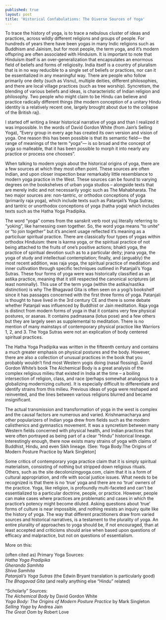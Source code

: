 ```yaml
---
published: true
layout: post
title: 'Historical Confabulations: The Diverse Sources of Yoga'
---
```

To trace the history of yoga, is to trace a nebulous cluster of ideas and practices, across wildly different religions and groups of people. For hundreds of years there have been yogas in many Indic religions such as Buddhism and Jainism, but for most people, the term yoga, and it’s modern offspring are often associated with Hinduism. It is important to note that Hinduism itself is an over-generalization that encapsulates an enormous field of beliefs and forms of religiosity. India itself is a country of pluralism that is in no way reducible to a single set of beliefs or practices, nor can it be essentialized in any meaningful way. There are people who follow primarily one deity (such as Visnu), multiple deities, different philosophies, and there are local village practices (such as tree worship). Syncretism, the blending of various beliefs and ideas, is characteristic of Indian religion and philosophy. Two people who might claim to be Hindu can believe and practice radically different things (the modern conception of a unitary Hindu identity is a relatively recent one, largely brought about due to the collapse of the British raj).

I started off writing a linear historical narrative of yoga and than I realized it was impossible. In the words of David Gordon White (from Jain’s Selling Yoga), “Every group in every age has created its own version and vision of yoga. One reason this has been possible is that its semantic field— the range of meanings of the term “yoga”— is so broad and the concept of yoga so malleable, that it has been possible to morph it into nearly any practice or process one chooses”. 

When talking to modern yogis about the historical origins of yoga, there are a few sources at which they most often point. These sources are often Indian, and upon closer inspection bear remarkably little resemblance to modern yoga practice in the West. These sources can be found to varying degrees on the bookshelves of urban yoga studios – alongside texts that are merely indic and not necessarily yogic such as The Mahabharata. The two major sources are: non-tantric, or orthodox conceptions of yoga (primarily raja yoga), which include texts such as Patanjali’s Yoga Sutras; and tantric or unorthodox conceptions of yoga (hatha yoga) which includes texts such as the Hatha Yoga Pradipika.

The word “yoga” comes from the sanskrit verb root yuj literally referring to “yoking”, like harnessing oxen together. So, the word yoga means “to unite” or “to join together” but it’s ancient usage reflected it’s meaning as a particiluar spiritual practice. There are classically four types of yogas within orthodox Hinduism: there is karma yoga, or the spiritual practice of not being attached to the fruits of one’s positive actions; bhakti yoga, the practice of spiritual devotion such as to a particular deity; jnana yoga, the yoga of study and intellectual contemplation; finally, and (arguably) the most recent addition, was raja yoga, the spiritual practice of meditation and inner cultivation through specific techniques outlined in Patanjali’s Yoga Sutras. These four forms of yoga were was historically classified as an astika practice, meaning that it still respected the canonical scriptures (at least nominally). This use of the term yoga (within the astika/nastika distinction) is why The Bhagavad Gita is often seen on a yogi’s bookshelf since it has passages concerned with the first three forms of yoga. Patanjali is thought to have lived in the 3rd century CE and there is some debate whether Patanjali was influenced by Buddhist or Jain meditation. Raja yoga is distinct from modern forms of yoga in that it contains very few physical postures, or asanas. It contains padmasana (lotus pose) and a few others but they are largely seen as supplemental to meditation. There is no mention of many mainstays of contemporary physical practice like Warriors 1, 2, and 3.  The Yoga Sutras were not an explication of body centered spiritual practices. 

The Hatha Yoga Pradipika was written in the fifteenth century and contains a much greater emphasis on physical postures and the body. However, there are also a collection of unusual practices in the book that you probably wouldn’t find most Western yogis doing (nasal flossing). David Gordon White’s book The Alchemical Body is a great analysis of the complex religious milieu that existed in India at the time – a boiling intersection of religion, class, and race (perhaps somewhat analogous to a globalizing modernizing culture). It is especially difficult to differentiate and identify strains from this milieu. Previous ideas of yoga were reshaped and reinvented, and the lines between various religions blurred and became insignificant. 

The actual transmission and transformation of yoga in the west is complex and the causal factors are numerous and varied. Krishnamacharya and other popularizers of Indian yoga drew from fields such as the modern calisthenics and gymnastics movement. It was a syncretism between many Western fields concerned with physical health, and Indian practices that were often portrayed as being part of a clear “Hindu” historical lineage. Interestingly enough, there now exists many strains of yoga with claims of Buddhist, Hindu, and even Sikh lineage. (See: Yoga Body:The Origins of Modern Posture Practice by Mark Singleton]

Some critics of contemporary yoga practice claim that it is simply spiritual materialism, consisting of nothing but stripped down religious rituals. Others, such as the site decolonizingyoga.com, claim that it is a form of cultural appropriation, and rife with social justice issues. What needs to be recognized is that there is no ‘true’ yoga and there are no ‘true’ owners of the practice. Yoga, like religion, is profoundly multi-faceted and can't be essentialized to a particular doctrine, people, or practice. However, people can make cases where practices are problematic and cases in which the practice’s potency might become diluted. Asking questions about ‘true’ forms of culture is near impossible, and nothing resists an inquiry quite like the history of yoga. The way that different practitioners draw from varied sources and historical narratives, is a testament to the plurality of yoga. An entire plurality of approaches to yoga should be, if not encouraged, than at least accepted and criticisms should arise when based upon questions of efficacy and malpractice, but not on questions of essentialism.
	
More on this:

(often cited as) Primary Yoga Sources:<br>
_Hatha Yoga Pradipika_ <br>
_Gheranda Samhita_<br>
_Shiva Samhita_<br>
_Patanjali’s Yoga Sutras_ (the Edwin Bryant translation is particularly good)<br>
_The Bhagavad Gita_ (and really anything else “Hindu” related)

“Scholarly” Sources:<br>
_The Alchemical Body_ by David Gordon White<br>
_Yoga Body: The Origins of Modern Posture Practice_ by Mark Singleton<br>
_Selling Yoga_ by Andrea Jain<br>
_The Great Oom_ by Robert Love<br>

